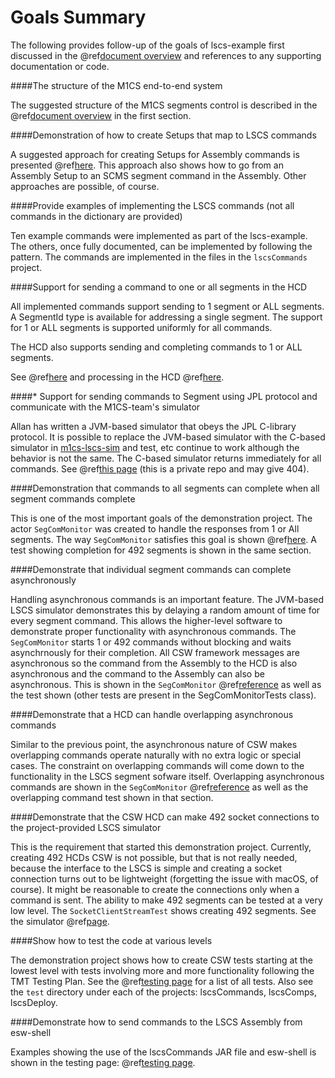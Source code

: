 # Goals Summary

The following provides follow-up of the goals of lscs-example first discussed 
in the @ref[document overview](./index.md#issues-addressed-in-the-demonstration) and references to any supporting documentation or code.

####The structure of the M1CS end-to-end system

The suggested structure of the M1CS segments control is described in the @ref[document overview](./index.md) in the first section.

####Demonstration of how to create Setups that map to LSCS commands

A suggested approach for creating Setups for Assembly commands is presented @ref[here](./input-output.md#implementing-commands). 
This approach also shows how to go from an Assembly Setup to an SCMS segment command in the Assembly. Other approaches are possible, of course.

####Provide examples of implementing the LSCS commands (not all commands in the dictionary are provided)

Ten example commands were implemented as part of the lscs-example. The others, once fully documented, can
be implemented by following the pattern. The commands are implemented in the files in the `lscsCommands` project.

####Support for sending a command to one or all segments in the HCD

All implemented commands support sending to 1 segment or ALL segments. A SegmentId type is available for addressing a single
segment. The support for 1 or ALL segments is supported uniformly for all commands.

The HCD also supports sending and completing commands to 1 or ALL segments.

See @ref[here](./input-output.md#segment-destination) and processing in the HCD @ref[here](./LSCSHcd.md#segments-hcd-command-execution).

####* Support for sending commands to Segment using JPL protocol and communicate with the M1CS-team's simulator

Allan has written a JVM-based simulator that obeys the JPL C-library protocol.  It is possible to replace the JVM-based simulator
with the C-based simulator in [m1cs-lscs-sim](https://github.com/tmtsoftware/m1cs-lscs-sim) and test, etc continue to work although 
the behavior is not the same. The C-based simulator returns immediately for all commands.  See @ref[this page](./LSCSSimulator.md) (this is a private repo and may give 404).

####Demonstration that commands to all segments can complete when all segment commands complete

This is one of the most important goals of the demonstration project. The actor `SegComMonitor` was created to handle the responses from 
1 or All segments. The way `SegComMonitor` satisfies this goal is shown @ref[here](./LSCSHcd.md#segment-monitor). A test showing completion
for 492 segments is shown in the same section.

####Demonstrate that individual segment commands can complete asynchronously

Handling asynchronous commands is an important feature. The JVM-based LSCS simulator demonstrates this by delaying a random
amount of time for every segment command. This allows the higher-level software to demonstrate proper functionality with asynchronous commands. The `SegComMonitor`
starts 1 or 492 commands without blocking and waits asynchrnously for their completion.  All CSW framework messages are asynchronous so the command from the Assembly to
the HCD is also asynchronous and the command to the Assembly can also be asynchronous.  This is shown in the `SegComMonitor` @ref[reference](./LSCSHcd.md#segment-monitor) 
as well as the test shown (other tests are present in the SegComMonitorTests class).

####Demonstrate that a HCD can handle overlapping asynchronous commands

Similar to the previous point, the asynchronous nature of CSW makes overlapping commands operate naturally with no extra logic or
special cases. The constraint on overlapping commands will come down to the functionality in the LSCS segment sofware itself.
Overlapping asynchronous commands are shown in the `SegComMonitor` @ref[reference](./LSCSHcd.md#segment-monitor)
as well as the overlapping command test shown in that section.

####Demonstrate that the CSW HCD can make 492 socket connections to the project-provided LSCS simulator

This is the requirement that started this demonstration project. Currently, creating 492 HCDs CSW is not possible, but that is not really needed, because
the interface to the LSCS is simple and creating a socket connection turns out to be lightweight (forgetting the issue with macOS, of course). It
might be reasonable to create the connections only when a command is sent.  The ability to make 492 segments can be tested at a very low level. 
The `SocketClientStreamTest` shows creating 492 segments. See the simulator @ref[page](./LSCSSimulator.md).

####Show how to test the code at various levels

The demonstration project shows how to create CSW tests starting at the lowest level with tests involving
more and more functionality following the TMT Testing Plan.  See the @ref[testing page](./TestingAndShell.md) for a list of all tests.
Also see the `test` directory under each of the projects: lscsCommands, lscsComps, lscsDeploy.

####Demonstrate how to send commands to the LSCS Assembly from esw-shell

Examples showing the use of the lscsCommands JAR file and esw-shell is shown in the testing page: @ref[testing page](./TestingAndShell.md#use-of-esw-shell-for-testing). 